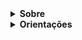 <details>
 <summary><strong>Sobre</strong></summary>
Nesta pasta, contém os arquivos das voluntárias que participaram do projeto na Turma 01 em 2021.
</details>

<details>
 <summary><strong>Orientações</strong></summary>
- Aqui você deve criar uma pasta com seu nome!

- Salve sempre seus arquivos nessa mesma pasta, certo?
</details>

